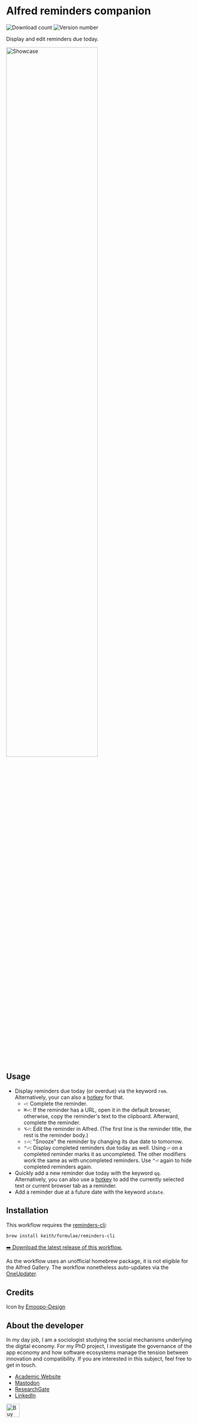 <!-- LTeX: enabled=false -->
# Alfred reminders companion
<!-- LTeX: enabled=true -->
![Download count](https://img.shields.io/github/downloads/chrisgrieser/alfred-reminders-companion/total?label=Total%20Downloads&style=plastic)
![Version number](https://img.shields.io/github/v/release/chrisgrieser/alfred-reminders-companion?label=Latest%20Release&style=plastic)

Display and edit reminders due today.

<img alt="Showcase" width=70% src="https://github.com/user-attachments/assets/627ef6de-8fe9-4710-8352-2c63e4be5e67">

## Usage
- Display reminders due today (or overdue) via the keyword `rem`. Alternatively,
  your can also a
  [hotkey](https://www.alfredapp.com/help/workflows/triggers/hotkey/) for that.
	+ <kbd>⏎</kbd>: Complete the reminder.
	+ <kbd>⌘⏎</kbd>: If the reminder has a URL, open it in the default browser,
	  otherwise, copy the reminder's text to the clipboard. Afterward, complete
	  the reminder.
	+ <kbd>⌥⏎</kbd>: Edit the reminder in Alfred. (The first line is the
	  reminder title, the rest is the reminder body.)
	+ <kbd>⇧⏎</kbd>: "Snooze" the reminder by changing its due date to tomorrow.
	+ <kbd>⌃⏎</kbd>: Display completed reminders due today as well. Using
	  <kbd>⏎</kbd> on a completed reminder marks it as uncompleted. The other
	  modifiers work the same as with uncompleted reminders. Use <kbd>⌃⏎</kbd>
	  again to hide completed reminders again.
- Quickly add a new reminder due today with the keyword `qq`. Alternatively, you
  can also use a
  [hotkey](https://www.alfredapp.com/help/workflows/triggers/hotkey/) to add
  the currently selected text or current browser tab as a reminder.
- Add a reminder due at a future date with the keyword `atdate`.

## Installation
This workflow requires the
[reminders-cli](https://github.com/keith/reminders-cli):

```bash
brew install keith/formulae/reminders-cli
```

[➡️ Download the latest release of this
workflow.](https://github.com/chrisgrieser/alfred-reminders-companion/releases/latest)

As the workflow uses an unofficial homebrew package, it is not eligible for the
Alfred Gallery. The workflow nonetheless auto-updates via the
[OneUpdater](https://github.com/vitorgalvao/alfred-workflows/tree/a2a2984ec4c7b839b7bf45315491c6993ef13444/OneUpdater).

## Credits
Icon by [Emoopo-Design](https://macosicons.com/#/u/Emoopo-Design)

<!-- vale Google.FirstPerson = NO -->
## About the developer
In my day job, I am a sociologist studying the social mechanisms underlying the
digital economy. For my PhD project, I investigate the governance of the app
economy and how software ecosystems manage the tension between innovation and
compatibility. If you are interested in this subject, feel free to get in touch.

- [Academic Website](https://chris-grieser.de/)
- [Mastodon](https://pkm.social/@pseudometa)
- [ResearchGate](https://www.researchgate.net/profile/Christopher-Grieser)
- [LinkedIn](https://www.linkedin.com/in/christopher-grieser-ba693b17a/)

<a href='https://ko-fi.com/Y8Y86SQ91' target='_blank'>
	<img
	height='36'
	style='border:0px;height:36px;'
	src='https://cdn.ko-fi.com/cdn/kofi1.png?v=3'
	border='0'
	alt='Buy Me a Coffee at ko-fi.com'
/></a>
